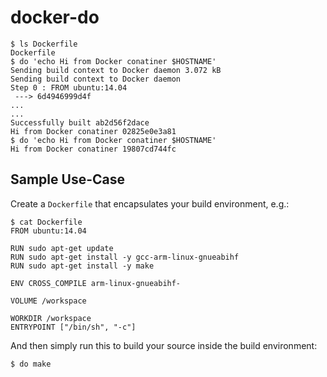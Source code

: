 # docker-do

    $ ls Dockerfile
    Dockerfile
    $ do 'echo Hi from Docker conatiner $HOSTNAME'
    Sending build context to Docker daemon 3.072 kB
    Sending build context to Docker daemon 
    Step 0 : FROM ubuntu:14.04
     ---> 6d4946999d4f
    ...
    ...
    Successfully built ab2d56f2dace
    Hi from Docker conatiner 02825e0e3a81
    $ do 'echo Hi from Docker conatiner $HOSTNAME'
    Hi from Docker conatiner 19807cd744fc

## Sample Use-Case

Create a `Dockerfile` that encapsulates your build environment, e.g.:

    $ cat Dockerfile
    FROM ubuntu:14.04
    
    RUN sudo apt-get update
    RUN sudo apt-get install -y gcc-arm-linux-gnueabihf
    RUN sudo apt-get install -y make
    
    ENV CROSS_COMPILE arm-linux-gnueabihf-
    
    VOLUME /workspace
    
    WORKDIR /workspace
    ENTRYPOINT ["/bin/sh", "-c"]

And then simply run this to build your source inside the build environment:

    $ do make
